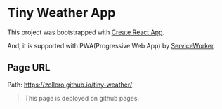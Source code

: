 # Tiny Weather App

This project was bootstrapped with [Create React App](https://github.com/facebook/create-react-app).

And, it is supported with PWA(Progressive Web App) by [ServiceWorker](https://developer.mozilla.org/en-US/docs/Web/API/ServiceWorker_API).

## Page URL

Path: https://zollero.github.io/tiny-weather/

> This page is deployed on github pages.